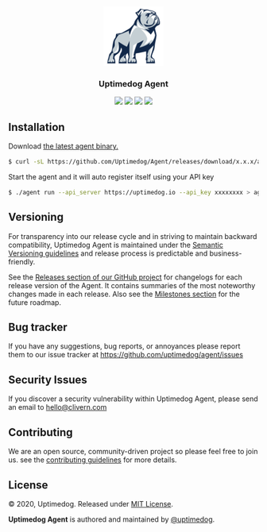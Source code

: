 <p align="center">
    <img alt="Agent Logo" src="/assets/logo.png" height="120" />
    <h3 align="center">Uptimedog Agent</h3>
    <p align="center">
        <a href="https://travis-ci.com/Uptimedog/Agent"><img src="https://travis-ci.com/Uptimedog/Agent.svg?branch=master"></a>
        <a href="https://github.com/Uptimedog/Agent/releases"><img src="https://img.shields.io/badge/Version-0.0.3-red.svg"></a>
        <a href="https://goreportcard.com/report/github.com/Uptimedog/Agent"><img src="https://goreportcard.com/badge/github.com/Uptimedog/Agent?v=0.0.1"></a>
        <a href="https://github.com/Uptimedog/Agent/blob/master/LICENSE"><img src="https://img.shields.io/badge/LICENSE-MIT-orange.svg"></a>
    </p>
</p>


## Installation

Download [the latest agent binary.](https://github.com/Uptimedog/Agent/releases)

```zsh
$ curl -sL https://github.com/Uptimedog/Agent/releases/download/x.x.x/agent_x.x.x_OS.tar.gz | tar xz
```

Start the agent and it will auto register itself using your API key

```zsh
$ ./agent run --api_server https://uptimedog.io --api_key xxxxxxxx > agent.log
```


## Versioning

For transparency into our release cycle and in striving to maintain backward compatibility, Uptimedog Agent is maintained under the [Semantic Versioning guidelines](https://semver.org/) and release process is predictable and business-friendly.

See the [Releases section of our GitHub project](https://github.com/uptimedog/agent/releases) for changelogs for each release version of the Agent. It contains summaries of the most noteworthy changes made in each release. Also see the [Milestones section](https://github.com/uptimedog/agent/milestones) for the future roadmap.


## Bug tracker

If you have any suggestions, bug reports, or annoyances please report them to our issue tracker at https://github.com/uptimedog/agent/issues


## Security Issues

If you discover a security vulnerability within Uptimedog Agent, please send an email to [hello@clivern.com](mailto:hello@clivern.com)


## Contributing

We are an open source, community-driven project so please feel free to join us. see the [contributing guidelines](CONTRIBUTING.md) for more details.


## License

© 2020, Uptimedog. Released under [MIT License](https://opensource.org/licenses/mit-license.php).

**Uptimedog Agent** is authored and maintained by [@uptimedog](https://github.com/uptimedog).
